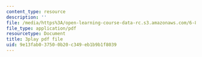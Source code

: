 ```yaml
---
content_type: resource
description: ''
file: /media/https%3A/open-learning-course-data-rc.s3.amazonaws.com/6-890-algorithmic-lower-bounds-fun-with-hardness-proofs-fall-2014/9e13fab037500b20c349eb1b9b1f8039_rLOVwqMKlBc.pdf
file_type: application/pdf
resourcetype: Document
title: 3play pdf file
uid: 9e13fab0-3750-0b20-c349-eb1b9b1f8039
---
```

